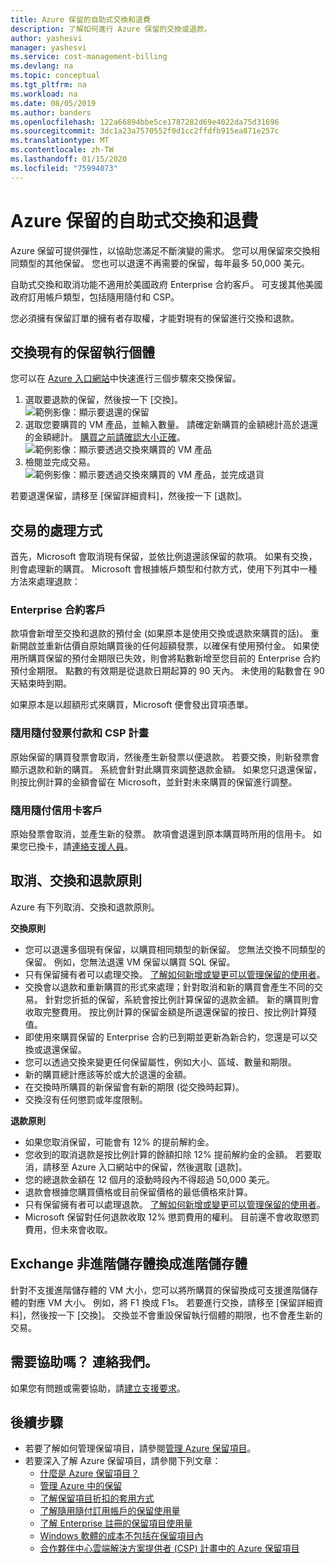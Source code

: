 ```yaml
---
title: Azure 保留的自助式交換和退費
description: 了解如何進行 Azure 保留的交換或退款。
author: yashesvi
manager: yashesvi
ms.service: cost-management-billing
ms.devlang: na
ms.topic: conceptual
ms.tgt_pltfrm: na
ms.workload: na
ms.date: 08/05/2019
ms.author: banders
ms.openlocfilehash: 122a66894bbe5ce1787282d69e4022da75d31696
ms.sourcegitcommit: 3dc1a23a7570552f0d1cc2ffdfb915ea871e257c
ms.translationtype: MT
ms.contentlocale: zh-TW
ms.lasthandoff: 01/15/2020
ms.locfileid: "75994073"
---
```

# <a name="self-service-exchanges-and-refunds-for-azure-reservations"></a>Azure 保留的自助式交換和退費

Azure 保留可提供彈性，以協助您滿足不斷演變的需求。 您可以用保留來交換相同類型的其他保留。 您也可以退還不再需要的保留，每年最多 50,000 美元。

自助式交換和取消功能不適用於美國政府 Enterprise 合約客戶。 可支援其他美國政府訂用帳戶類型，包括隨用隨付和 CSP。

您必須擁有保留訂單的擁有者存取權，才能對現有的保留進行交換和退款。

## <a name="exchange-an-existing-reserved-instance"></a>交換現有的保留執行個體

您可以在 [Azure 入口網站](https://portal.azure.com/#blade/Microsoft_Azure_Reservations/ReservationsBrowseBlade)中快速進行三個步驟來交換保留。

1. 選取要退款的保留，然後按一下 [交換]。  
    ![範例影像：顯示要退還的保留](./media/exchange-and-refund-azure-reservations/exchange-refund-return.png)
2. 選取您要購買的 VM 產品，並輸入數量。 請確定新購買的金額總計高於退還的金額總計。 [購買之前請確認大小正確](../../virtual-machines/windows/prepay-reserved-vm-instances.md#determine-the-right-vm-size-before-you-buy)。  
    ![範例影像：顯示要透過交換來購買的 VM 產品](./media/exchange-and-refund-azure-reservations/exchange-refund-select-purchase.png)
3. 檢閱並完成交易。  
    ![範例影像：顯示要透過交換來購買的 VM 產品，並完成退貨](./media/exchange-and-refund-azure-reservations/exchange-refund-confirm-exchange.png)

若要退還保留，請移至 [保留詳細資料]，然後按一下 [退款]。

## <a name="how-transactions-are-processed"></a>交易的處理方式

首先，Microsoft 會取消現有保留，並依比例退還該保留的款項。 如果有交換，則會處理新的購買。 Microsoft 會根據帳戶類型和付款方式，使用下列其中一種方法來處理退款：

### <a name="enterprise-agreement-customers"></a>Enterprise 合約客戶

款項會新增至交換和退款的預付金 (如果原本是使用交換或退款來購買的話)。 重新開啟並重新估價自原始購買後的任何超額發票，以確保有使用預付金。 如果使用所購買保留的預付金期限已失效，則會將點數新增至您目前的 Enterprise 合約預付金期限。 點數的有效期是從退款日期起算的 90 天內。 未使用的點數會在 90 天結束時到期。

如果原本是以超額形式來購買，Microsoft 便會發出貸項憑單。

### <a name="pay-as-you-go-invoice-payments-and-csp-program"></a>隨用隨付發票付款和 CSP 計畫

原始保留的購買發票會取消，然後產生新發票以便退款。 若要交換，則新發票會顯示退款和新的購買。 系統會針對此購買來調整退款金額。 如果您只退還保留，則按比例計算的金額會留在 Microsoft，並針對未來購買的保留進行調整。

### <a name="pay-as-you-go-credit-card-customers"></a>隨用隨付信用卡客戶

原始發票會取消，並產生新的發票。 款項會退還到原本購買時所用的信用卡。 如果您已換卡，請[連絡支援人員](https://portal.azure.com/#blade/Microsoft_Azure_Support/HelpAndSupportBlade/newsupportrequest)。

## <a name="cancel-exchange-and-refund-policies"></a>取消、交換和退款原則

Azure 有下列取消、交換和退款原則。

**交換原則**

- 您可以退還多個現有保留，以購買相同類型的新保留。 您無法交換不同類型的保留。 例如，您無法退還 VM 保留以購買 SQL 保留。
- 只有保留擁有者可以處理交換。 [了解如何新增或變更可以管理保留的使用者](manage-reserved-vm-instance.md#add-or-change-users-who-can-manage-a-reservation)。
- 交換會以退款和重新購買的形式來處理；針對取消和新的購買會產生不同的交易。 針對您折抵的保留，系統會按比例計算保留的退款金額。 新的購買則會收取完整費用。 按比例計算的保留金額是所退還保留的按日、按比例計算殘值。
- 即使用來購買保留的 Enterprise 合約已到期並更新為新合約，您還是可以交換或退還保留。
- 您可以透過交換來變更任何保留屬性，例如大小、區域、數量和期限。
- 新的購買總計應該等於或大於退還的金額。
- 在交換時所購買的新保留會有新的期限 (從交換時起算)。
- 交換沒有任何懲罰或年度限制。

**退款原則**
- 如果您取消保留，可能會有 12% 的提前解約金。
- 您收到的取消退款是按比例計算的餘額扣除 12% 提前解約金的金額。 若要取消，請移至 Azure 入口網站中的保留，然後選取 [退款]。
- 您的總退款金額在 12 個月的滾動時段內不得超過 50,000 美元。
- 退款會根據您購買價格或目前保留價格的最低價格來計算。
- 只有保留擁有者可以處理退款。 [了解如何新增或變更可以管理保留的使用者](manage-reserved-vm-instance.md#add-or-change-users-who-can-manage-a-reservation)。
- Microsoft 保留對任何退款收取 12% 懲罰費用的權利。 目前還不會收取懲罰費用，但未來會收取。

## <a name="exchange-non-premium-storage-for-premium-storage"></a>Exchange 非進階儲存體換成進階儲存體

針對不支援進階儲存體的 VM 大小，您可以將所購買的保留換成可支援進階儲存體的對應 VM 大小。 例如，將 F1 換成 F1s。 若要進行交換，請移至 [保留詳細資料]，然後按一下 [交換]。 交換並不會重設保留執行個體的期限，也不會產生新的交易。

## <a name="need-help-contact-us"></a>需要協助嗎？ 連絡我們。

如果您有問題或需要協助，請[建立支援要求](https://portal.azure.com/#blade/Microsoft_Azure_Support/HelpAndSupportBlade/newsupportrequest)。

## <a name="next-steps"></a>後續步驟

- 若要了解如何管理保留項目，請參閱[管理 Azure 保留項目](manage-reserved-vm-instance.md)。
- 若要深入了解 Azure 保留項目，請參閱下列文章：
    - [什麼是 Azure 保留項目？](save-compute-costs-reservations.md)
    - [管理 Azure 中的保留](manage-reserved-vm-instance.md)
    - [了解保留項目折扣的套用方式](../manage/understand-vm-reservation-charges.md)
    - [了解隨用隨付訂用帳戶的保留使用量](understand-reserved-instance-usage.md)
    - [了解 Enterprise 註冊的保留項目使用量](understand-reserved-instance-usage-ea.md)
    - [Windows 軟體的成本不包括在保留項目內](reserved-instance-windows-software-costs.md)
    - [合作夥伴中心雲端解決方案提供者 (CSP) 計畫中的 Azure 保留項目](/partner-center/azure-reservations)
